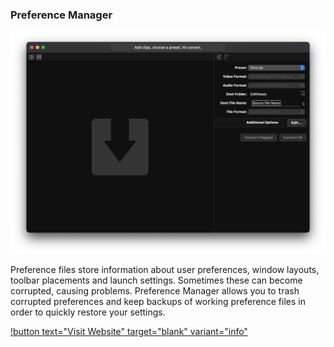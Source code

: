 ### Preference Manager

![](/static/ss-editready.png)

Preference files store information about user preferences, window layouts, toolbar placements and launch settings. Sometimes these can become corrupted, causing problems. Preference Manager allows you to trash corrupted preferences and keep backups of working preference files in order to quickly restore your settings.

[!button text="Visit Website" target="blank" variant="info"](https://www.digitalrebellion.com/prefman/)
